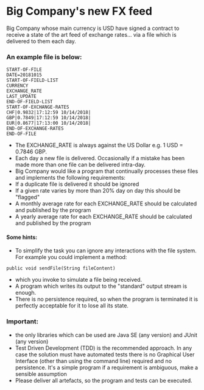 # Big Company's new FX feed
Big Company whose main currency is USD have signed a contract to receive a state of the art feed of exchange rates... via a file which is delivered to
them each day.
### An example file is below:
````
START-OF-FILE
DATE=20181015
START-OF-FIELD-LIST
CURRENCY
EXCHANGE_RATE
LAST_UPDATE
END-OF-FIELD-LIST
START-OF-EXCHANGE-RATES
CHF|0.9832|17:12:59 10/14/2018|
GBP|0.7849|17:12:59 10/14/2018|
EUR|0.8677|17:13:00 10/14/2018|
END-OF-EXCHANGE-RATES
END-OF-FILE
````
- The EXCHANGE_RATE is always against the US Dollar e.g. 1 USD = 0.7846 GBP.
- Each day a new file is delivered. Occasionally if a mistake has been made more than one file can be delivered intra-day.
- Big Company would like a program that continually processes these files and implements the following requirements:
- If a duplicate file is delivered it should be ignored
- If a given rate varies by more than 20% day on day this should be "flagged"
- A monthly average rate for each EXCHANGE_RATE should be calculated and published by the program
- A yearly average rate for each EXCHANGE_RATE should be calculated and published by the program

#### Some hints:
- To simplify the task you can ignore any interactions with the file system. For example you could implement a method:

```
public void sendFile(String fileContent)
```
- which you invoke to simulate a file being received.
- A program which writes its output to the "standard" output stream is enough.
- There is no persistence required, so when the program is terminated it is perfectly acceptable for it to lose all its state.

### Important:
- the only libraries which can be used are Java SE (any version) and JUnit (any version)
- Test Driven Development (TDD) is the recommended approach. In any case the solution must have automated tests
there is no Graphical User Interface (other than using the command line) required and no persistence. It's a simple program
if a requirement is ambiguous, make a sensible assumption
- Please deliver all artefacts, so the program and tests can be executed.